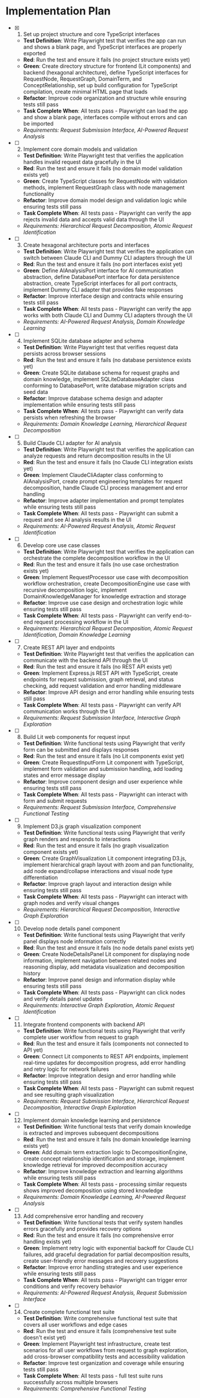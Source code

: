 # Implementation Plan

- [x] 1. Set up project structure and core TypeScript interfaces
  - **Test Definition**: Write Playwright test that verifies the app can run and shows a blank page, and TypeScript interfaces are properly exported
  - **Red**: Run the test and ensure it fails (no project structure exists yet)
  - **Green**: Create directory structure for frontend (Lit components) and backend (hexagonal architecture), define TypeScript interfaces for RequestNode, RequestGraph, DomainTerm, and ConceptRelationship, set up build configuration for TypeScript compilation, create minimal HTML page that loads
  - **Refactor**: Improve code organization and structure while ensuring tests still pass
  - **Task Complete When**: All tests pass - Playwright can load the app and show a blank page, interfaces compile without errors and can be imported
  - _Requirements: Request Submission Interface, AI-Powered Request Analysis_

- [ ] 2. Implement core domain models and validation
  - **Test Definition**: Write Playwright test that verifies the application handles invalid request data gracefully in the UI
  - **Red**: Run the test and ensure it fails (no domain model validation exists yet)
  - **Green**: Create TypeScript classes for RequestNode with validation methods, implement RequestGraph class with node management functionality
  - **Refactor**: Improve domain model design and validation logic while ensuring tests still pass
  - **Task Complete When**: All tests pass - Playwright can verify the app rejects invalid data and accepts valid data through the UI
  - _Requirements: Hierarchical Request Decomposition, Atomic Request Identification_

- [ ] 3. Create hexagonal architecture ports and interfaces
  - **Test Definition**: Write Playwright test that verifies the application can switch between Claude CLI and Dummy CLI adapters through the UI
  - **Red**: Run the test and ensure it fails (no port interfaces exist yet)
  - **Green**: Define AIAnalysisPort interface for AI communication abstraction, define DatabasePort interface for data persistence abstraction, create TypeScript interfaces for all port contracts, implement Dummy CLI adapter that provides fake responses
  - **Refactor**: Improve interface design and contracts while ensuring tests still pass
  - **Task Complete When**: All tests pass - Playwright can verify the app works with both Claude CLI and Dummy CLI adapters through the UI
  - _Requirements: AI-Powered Request Analysis, Domain Knowledge Learning_

- [ ] 4. Implement SQLite database adapter and schema
  - **Test Definition**: Write Playwright test that verifies request data persists across browser sessions
  - **Red**: Run the test and ensure it fails (no database persistence exists yet)
  - **Green**: Create SQLite database schema for request graphs and domain knowledge, implement SQLiteDatabaseAdapter class conforming to DatabasePort, write database migration scripts and seed data
  - **Refactor**: Improve database schema design and adapter implementation while ensuring tests still pass
  - **Task Complete When**: All tests pass - Playwright can verify data persists when refreshing the browser
  - _Requirements: Domain Knowledge Learning, Hierarchical Request Decomposition_

- [ ] 5. Build Claude CLI adapter for AI analysis
  - **Test Definition**: Write Playwright test that verifies the application can analyze requests and return decomposition results in the UI
  - **Red**: Run the test and ensure it fails (no Claude CLI integration exists yet)
  - **Green**: Implement ClaudeCliAdapter class conforming to AIAnalysisPort, create prompt engineering templates for request decomposition, handle Claude CLI process management and error handling
  - **Refactor**: Improve adapter implementation and prompt templates while ensuring tests still pass
  - **Task Complete When**: All tests pass - Playwright can submit a request and see AI analysis results in the UI
  - _Requirements: AI-Powered Request Analysis, Atomic Request Identification_

- [ ] 6. Develop core use case classes
  - **Test Definition**: Write Playwright test that verifies the application can orchestrate the complete decomposition workflow in the UI
  - **Red**: Run the test and ensure it fails (no use case orchestration exists yet)
  - **Green**: Implement RequestProcessor use case with decomposition workflow orchestration, create DecompositionEngine use case with recursive decomposition logic, implement DomainKnowledgeManager for knowledge extraction and storage
  - **Refactor**: Improve use case design and orchestration logic while ensuring tests still pass
  - **Task Complete When**: All tests pass - Playwright can verify end-to-end request processing workflow in the UI
  - _Requirements: Hierarchical Request Decomposition, Atomic Request Identification, Domain Knowledge Learning_

- [ ] 7. Create REST API layer and endpoints
  - **Test Definition**: Write Playwright test that verifies the application can communicate with the backend API through the UI
  - **Red**: Run the test and ensure it fails (no REST API exists yet)
  - **Green**: Implement Express.js REST API with TypeScript, create endpoints for request submission, graph retrieval, and status checking, add request validation and error handling middleware
  - **Refactor**: Improve API design and error handling while ensuring tests still pass
  - **Task Complete When**: All tests pass - Playwright can verify API communication works through the UI
  - _Requirements: Request Submission Interface, Interactive Graph Exploration_

- [ ] 8. Build Lit web components for request input
  - **Test Definition**: Write functional tests using Playwright that verify form can be submitted and displays responses
  - **Red**: Run the test and ensure it fails (no Lit components exist yet)
  - **Green**: Create RequestInputForm Lit component with TypeScript, implement form validation and submission handling, add loading states and error message display
  - **Refactor**: Improve component design and user experience while ensuring tests still pass
  - **Task Complete When**: All tests pass - Playwright can interact with form and submit requests
  - _Requirements: Request Submission Interface, Comprehensive Functional Testing_

- [ ] 9. Implement D3.js graph visualization component
  - **Test Definition**: Write functional tests using Playwright that verify graph renders and responds to interactions
  - **Red**: Run the test and ensure it fails (no graph visualization component exists yet)
  - **Green**: Create GraphVisualization Lit component integrating D3.js, implement hierarchical graph layout with zoom and pan functionality, add node expand/collapse interactions and visual node type differentiation
  - **Refactor**: Improve graph layout and interaction design while ensuring tests still pass
  - **Task Complete When**: All tests pass - Playwright can interact with graph nodes and verify visual changes
  - _Requirements: Hierarchical Request Decomposition, Interactive Graph Exploration_

- [ ] 10. Develop node details panel component
  - **Test Definition**: Write functional tests using Playwright that verify panel displays node information correctly
  - **Red**: Run the test and ensure it fails (no node details panel exists yet)
  - **Green**: Create NodeDetailsPanel Lit component for displaying node information, implement navigation between related nodes and reasoning display, add metadata visualization and decomposition history
  - **Refactor**: Improve panel design and information display while ensuring tests still pass
  - **Task Complete When**: All tests pass - Playwright can click nodes and verify details panel updates
  - _Requirements: Interactive Graph Exploration, Atomic Request Identification_

- [ ] 11. Integrate frontend components with backend API
  - **Test Definition**: Write functional tests using Playwright that verify complete user workflow from request to graph
  - **Red**: Run the test and ensure it fails (components not connected to API yet)
  - **Green**: Connect Lit components to REST API endpoints, implement real-time updates for decomposition progress, add error handling and retry logic for network failures
  - **Refactor**: Improve integration design and error handling while ensuring tests still pass
  - **Task Complete When**: All tests pass - Playwright can submit request and see resulting graph visualization
  - _Requirements: Request Submission Interface, Hierarchical Request Decomposition, Interactive Graph Exploration_

- [ ] 12. Implement domain knowledge learning and persistence
  - **Test Definition**: Write functional tests that verify domain knowledge is extracted and improves subsequent decompositions
  - **Red**: Run the test and ensure it fails (no domain knowledge learning exists yet)
  - **Green**: Add domain term extraction logic to DecompositionEngine, create concept relationship identification and storage, implement knowledge retrieval for improved decomposition accuracy
  - **Refactor**: Improve knowledge extraction and learning algorithms while ensuring tests still pass
  - **Task Complete When**: All tests pass - processing similar requests shows improved decomposition using stored knowledge
  - _Requirements: Domain Knowledge Learning, AI-Powered Request Analysis_

- [ ] 13. Add comprehensive error handling and recovery
  - **Test Definition**: Write functional tests that verify system handles errors gracefully and provides recovery options
  - **Red**: Run the test and ensure it fails (no comprehensive error handling exists yet)
  - **Green**: Implement retry logic with exponential backoff for Claude CLI failures, add graceful degradation for partial decomposition results, create user-friendly error messages and recovery suggestions
  - **Refactor**: Improve error handling strategies and user experience while ensuring tests still pass
  - **Task Complete When**: All tests pass - Playwright can trigger error conditions and verify recovery behavior
  - _Requirements: AI-Powered Request Analysis, Request Submission Interface_

- [ ] 14. Create complete functional test suite
  - **Test Definition**: Write comprehensive functional test suite that covers all user workflows and edge cases
  - **Red**: Run the test and ensure it fails (comprehensive test suite doesn't exist yet)
  - **Green**: Implement Playwright test infrastructure, create test scenarios for all user workflows from request to graph exploration, add cross-browser compatibility tests and accessibility validation
  - **Refactor**: Improve test organization and coverage while ensuring tests still pass
  - **Task Complete When**: All tests pass - full test suite runs successfully across multiple browsers
  - _Requirements: Comprehensive Functional Testing_